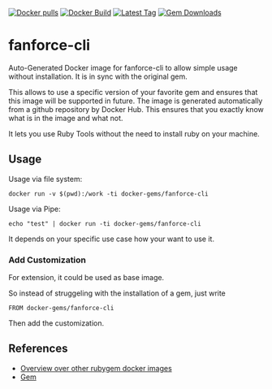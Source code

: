 [![Docker pulls](https://img.shields.io/docker/pulls/rubygem/fanforce-cli.svg)](https://hub.docker.com/r/rubygem/fanforce-cli/)
[![Docker Build](https://img.shields.io/docker/automated/rubygem/fanforce-cli.svg)](https://hub.docker.com/r/rubygem/fanforce-cli/)
[![Latest Tag](https://img.shields.io/github/tag/docker-rubygem/fanforce-cli.svg)](https://hub.docker.com/r/rubygem/fanforce-cli/)
[![Gem Downloads](https://img.shields.io/gem/dt/fanforce-cli.svg)](https://rubygems.org/gems/fanforce-cli/)
# fanforce-cli

Auto-Generated Docker image for fanforce-cli to allow simple usage without installation.
It is in sync with the original gem.

This allows to use a specific version of your favorite gem and ensures that this image will be supported in future.
The image is generated automatically from a github repository by Docker Hub.
This ensures that you exactly know what is in the image and what not.

It lets you use Ruby Tools without the need to install ruby on your machine.

## Usage

Usage via file system:

`docker run -v $(pwd):/work -ti docker-gems/fanforce-cli`

Usage via Pipe:

`echo "test" | docker run -ti docker-gems/fanforce-cli`

It depends on your specific use case how your want to use it.

### Add Customization

For extension, it could be used as base image.

So instead of struggeling with the installation of a gem, just write

`FROM docker-gems/fanforce-cli`

Then add the customization.

## References

 - [Overview over other rubygem docker images](https://github.com/thinkbot/docker-rubygem)
 - [Gem](https://rubygems.org/gems/fanforce-cli/)

